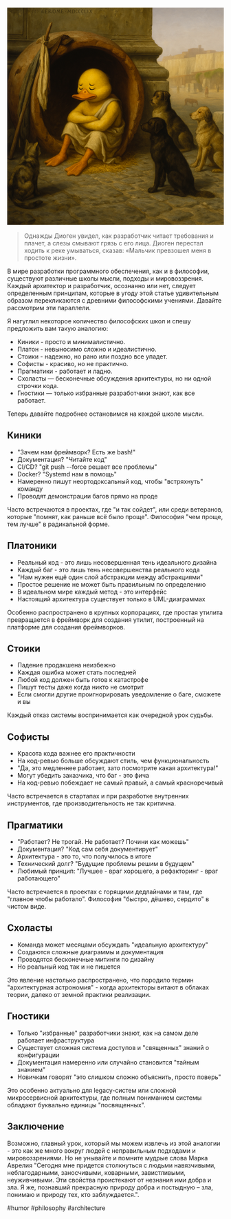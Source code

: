 ![alt text](<Архитектурные-школы-как-философские.png>)

> Однажды Диоген увидел, как разработчик читает требования и плачет, а слезы смывают грязь с его лица. Диоген перестал ходить к реке умываться, сказав: «Мальчик превзошел меня в простоте жизни».

В мире разработки программного обеспечения, как и в философии, существуют различные школы мысли, подходы и мировоззрения. Каждый архитектор и разработчик, осознанно или нет, следует определенным принципам, которые в угоду этой статье удивительным образом перекликаются с древними философскими учениями. Давайте рассмотрим эти параллели.

Я нагуглил некоторое количество философских школ и спешу предложить вам такую аналогию:
- Киники - просто и минималистично.
- Платон - невыносимо сложно и идеалистично.
- Стоики - надежно, но рано или поздно все упадет.
- Софисты - красиво, но не практично.
- Прагматики - работает и ладно.
- Схоласты — бесконечные обсуждения архитектуры, но ни одной строчки кода.
- Гностики — только избранные разработчики знают, как все работает.

Теперь давайте подробнее остановимся на каждой школе мысли.

## Киники
- "Зачем нам фреймворк? Есть же bash!"
- Документация? "Читайте код"
- CI/CD? "git push --force решает все проблемы"
- Docker? "Systemd нам в помощь"
- Намеренно пишут неортодоксальный код, чтобы "встряхнуть" команду
- Проводят демонстрации багов прямо на проде

Часто встречаются в проектах, где "и так сойдет", или среди ветеранов, которые "помнят, как раньше всё было проще". Философия "чем проще, тем лучше" в радикальной форме.

## Платоники
- Реальный код - это лишь несовершенная тень идеального дизайна
- Каждый баг - это лишь тень несовершенства реального кода
- "Нам нужен ещё один слой абстракции между абстракциями"
- Простое решение не может быть правильным по определению
- В идеальном мире каждый метод - это интерфейс
- Настоящий архитектура существует только в UML-диаграммах

Особенно распространено в крупных корпорациях, где простая утилита превращается в фреймворк для создания утилит, построенный на платформе для создания фреймворков.

## Стоики
- Падение продакшена неизбежно
- Каждая ошибка может стать последней
- Любой код должен быть готов к катастрофе
- Пишут тесты даже когда никто не смотрит
- Если смогли другие проигнорировать уведомление о баге, сможете и вы

Каждый отказ системы воспринимается как очередной урок судьбы. 

## Софисты
- Красота кода важнее его практичности
- На код-ревью больше обсуждают стиль, чем функциональность
- "Да, это медленнее работает, зато посмотрите какая архитектура!"
- Могут убедить заказчика, что баг - это фича
- На код-ревью побеждает не самый правый, а самый красноречивый
  
Часто встречается в стартапах и при разработке внутренних инструментов, где производительность не так критична.

## Прагматики
- "Работает? Не трогай. Не работает? Почини как можешь"
- Документация? "Код сам себя документирует"
- Архитектура - это то, что получилось в итоге
- Технический долг? "Будущие проблемы решим в будущем"
- Любимый принцип: "Лучшее - враг хорошего, а рефакторинг - враг работающего"

Часто встречается в проектах с горящими дедлайнами и там, где "главное чтобы работало". Философия "быстро, дёшево, сердито" в чистом виде.

## Схоласты
- Команда может месяцами обсуждать "идеальную архитектуру"
- Создаются сложные диаграммы и документация
- Проводятся бесконечные митинги по дизайну
- Но реальный код так и не пишется
  
Это явление настолько распространено, что породило термин "архитектурная астрономия" - когда архитекторы витают в облаках теории, далеко от земной практики реализации.

## Гностики
- Только "избранные" разработчики знают, как на самом деле работает инфраструктура
- Существует сложная система доступов и "священных" знаний о конфигурации
- Документация намеренно или случайно становится "тайным знанием"
- Новичкам говорят "это слишком сложно объяснить, просто поверь"
  
Это особенно актуально для legacy-систем или сложной микросервисной архитектуры, где полным пониманием системы обладают буквально единицы "посвященных".

## Заключение

Возможно, главный урок, который мы можем извлечь из этой аналогии - это как же много вокруг людей с неправильным подходами и мировоззрениями. Но не унывайте и помните мудрые слова Марка Аврелия "Сегодня мне придется столкнуться с людьми навязчивыми, неблагодарными, заносчивыми, коварными, завистливыми, неуживчивыми. Эти свойства проистекают от незнания ими добра и зла. Я же, познавший прекрасную природу добра и постыдную – зла, понимаю и природу тех, кто заблуждается.".

#humor #philosophy #architecture